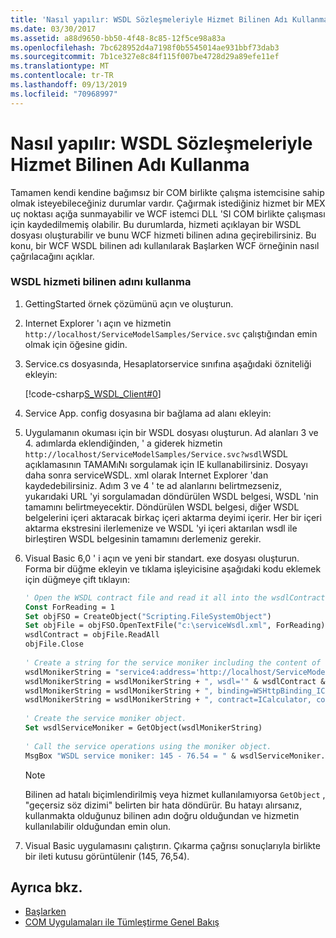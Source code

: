 ```yaml
---
title: 'Nasıl yapılır: WSDL Sözleşmeleriyle Hizmet Bilinen Adı Kullanma'
ms.date: 03/30/2017
ms.assetid: a88d9650-bb50-4f48-8c85-12f5ce98a83a
ms.openlocfilehash: 7bc628952d4a7198f0b5545014ae931bbf73dab3
ms.sourcegitcommit: 7b1ce327e8c84f115f007be4728d29a89efe11ef
ms.translationtype: MT
ms.contentlocale: tr-TR
ms.lasthandoff: 09/13/2019
ms.locfileid: "70968997"
---
```

# <a name="how-to-use-a-service-moniker-with-wsdl-contracts"></a>Nasıl yapılır: WSDL Sözleşmeleriyle Hizmet Bilinen Adı Kullanma
Tamamen kendi kendine bağımsız bir COM birlikte çalışma istemcisine sahip olmak isteyebileceğiniz durumlar vardır. Çağırmak istediğiniz hizmet bir MEX uç noktası açığa sunmayabilir ve WCF istemci DLL 'SI COM birlikte çalışması için kaydedilmemiş olabilir. Bu durumlarda, hizmeti açıklayan bir WSDL dosyası oluşturabilir ve bunu WCF hizmeti bilinen adına geçirebilirsiniz. Bu konu, bir WCF WSDL bilinen adı kullanılarak Başlarken WCF örneğinin nasıl çağrılacağını açıklar.  
  
### <a name="using-the-wsdl-service-moniker"></a>WSDL hizmeti bilinen adını kullanma  
  
1. GettingStarted örnek çözümünü açın ve oluşturun.  
  
2. Internet Explorer 'ı açın ve hizmetin `http://localhost/ServiceModelSamples/Service.svc` çalıştığından emin olmak için öğesine gidin.  
  
3. Service.cs dosyasında, Hesaplatorservice sınıfına aşağıdaki özniteliği ekleyin:  
  
     [!code-csharp[S_WSDL_Client#0](../../../../samples/snippets/csharp/VS_Snippets_CFX/s_wsdl_client/cs/service.cs#0)]  
  
4. Service App. config dosyasına bir bağlama ad alanı ekleyin:  

5. Uygulamanın okuması için bir WSDL dosyası oluşturun. Ad alanları 3 ve 4. adımlarda eklendiğinden, ' a giderek hizmetin `http://localhost/ServiceModelSamples/Service.svc?wsdl`WSDL açıklamasının TAMAMıNı sorgulamak için IE kullanabilirsiniz. Dosyayı daha sonra serviceWSDL. xml olarak Internet Explorer 'dan kaydedebilirsiniz. Adım 3 ve 4 ' te ad alanlarını belirtmezseniz, yukarıdaki URL 'yi sorgulamadan döndürülen WSDL belgesi, WSDL 'nin tamamını belirtmeyecektir. Döndürülen WSDL belgesi, diğer WSDL belgelerini içeri aktaracak birkaç içeri aktarma deyimi içerir. Her bir içeri aktarma ekstresini ilerlemenize ve WSDL 'yi içeri aktarılan wsdl ile birleştiren WSDL belgesinin tamamını derlemeniz gerekir.  
  
6. Visual Basic 6,0 ' i açın ve yeni bir standart. exe dosyası oluşturun. Forma bir düğme ekleyin ve tıklama işleyicisine aşağıdaki kodu eklemek için düğmeye çift tıklayın:  
  
    ```vb
    ' Open the WSDL contract file and read it all into the wsdlContract string.  
    Const ForReading = 1  
    Set objFSO = CreateObject("Scripting.FileSystemObject")  
    Set objFile = objFSO.OpenTextFile("c:\serviceWsdl.xml", ForReading)  
    wsdlContract = objFile.ReadAll  
    objFile.Close  
  
    ' Create a string for the service moniker including the content of the WSDL contract file.  
    wsdlMonikerString = "service4:address='http://localhost/ServiceModelSamples/service.svc'"  
    wsdlMonikerString = wsdlMonikerString + ", wsdl='" & wsdlContract & "'"  
    wsdlMonikerString = wsdlMonikerString + ", binding=WSHttpBinding_ICalculator, bindingNamespace='http://Microsoft.ServiceModel.Samples'"  
    wsdlMonikerString = wsdlMonikerString + ", contract=ICalculator, contractNamespace='http://Microsoft.ServiceModel.Samples'"  
  
    ' Create the service moniker object.  
    Set wsdlServiceMoniker = GetObject(wsdlMonikerString)  
  
    ' Call the service operations using the moniker object.  
    MsgBox "WSDL service moniker: 145 - 76.54 = " & wsdlServiceMoniker.Subtract(145, 76.54)  
    ```  
  
    > [!NOTE]
    > Bilinen ad hatalı biçimlendirilmiş veya hizmet kullanılamıyorsa `GetObject` , "geçersiz söz dizimi" belirten bir hata döndürür.  Bu hatayı alırsanız, kullanmakta olduğunuz bilinen adın doğru olduğundan ve hizmetin kullanılabilir olduğundan emin olun.  
  
7. Visual Basic uygulamasını çalıştırın. Çıkarma çağrısı sonuçlarıyla birlikte bir ileti kutusu görüntülenir (145, 76,54).  
  
## <a name="see-also"></a>Ayrıca bkz.

- [Başlarken](../../../../docs/framework/wcf/samples/getting-started-sample.md)
- [COM Uygulamaları ile Tümleştirme Genel Bakış](../../../../docs/framework/wcf/feature-details/integrating-with-com-applications-overview.md)
